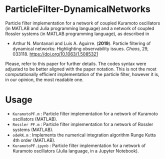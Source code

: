 # ParticleFilter-DynamicalNetworks
Particle filter implementation for a network of coupled Kuramoto oscillators (in MATLAB and Julia programming
language) and a network of coupled Rossler systems (in MATLAB programming
language), as described in 

- Arthur N. Montanari and Luis A. Aguirre. (**2019**). Particle filtering of dynamical networks: Highlighting observability issues. *Chaos*, 29, 033118. https://doi.org/10.1063/1.5085321

Please, refer to this paper for further details. The codes syntax were adjusted to be better aligned with the paper notation.
This is not the most computationally efficient implementation of the particle
filter, however it is, in our opinion, the most readable one.

# Usage

- `KuramotoPF.m` : Particle filter implementation for a network of Kuramoto oscillators (MATLAB).
- `Rossler PF.m` : Particle filter implementation for a network of Rossler systems (MATLAB).
- `odeRK.m` : Implements the numerical integration algorithm Runge Kutta 4th order (MATLAB).
- `KuramotoPF.ipynb` : Particle filter implementation for a network of Kuramoto oscillators	(Julia language, in a Jupyter Notebook).
